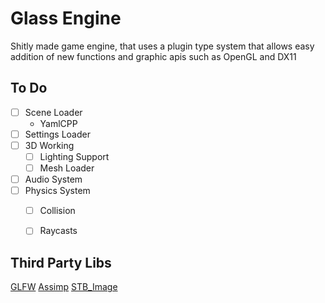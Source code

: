 # Glass Engine

Shitly made game engine, that uses a plugin type system that allows easy addition of new functions and graphic apis such as OpenGL and DX11

## To Do

- [ ] Scene Loader
    - YamlCPP
- [ ] Settings Loader
- [ ] 3D Working
    - [ ] Lighting Support
    - [ ] Mesh Loader
- [ ] Audio System
- [ ] Physics System
    - [ ] Collision
    - [ ] Raycasts




## Third Party Libs

[GLFW](https://github.com/glfw/glfw)
[Assimp](https://github.com/assimp/assimp)
[STB_Image](https://github.com/nothings/stb)